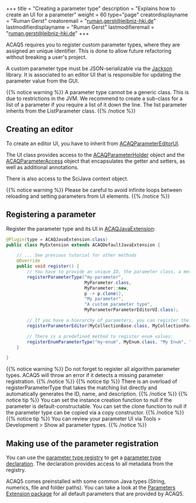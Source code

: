 +++
title = "Creating a parameter type"
description = "Explains how to create an UI for a parameter"
weight = 60
type="page"
creatordisplayname = "Ruman Gerst"
creatoremail = "ruman.gerst@leibniz-hki.de"
lastmodifierdisplayname = "Ruman Gerst"
lastmodifieremail = "ruman.gerst@leibniz-hki.de"
+++

ACAQ5 requires you to register custom parameter types, where they are assigned an unique
identifier. This is done to allow future refactoring without breaking a user's project.

A custom parameter type must be JSON-serializable via the [Jackson](https://github.com/FasterXML/jackson) library.
It is associated to an editor UI that is responsible for updating the parameter value from the GUI.

{{% notice warning %}}
A parameter type cannot be a generic class. This is due to restrictions in the JVM. We recommend to create a sub-class for a list of
a parameter if you require a list of it down the line. The list parameter inherits from the ListParameter class.
{{% /notice %}}

## Creating an editor

To create an editor UI, you have to inherit from [ACAQParameterEditorUI](/external/apidocs/org/hkijena/acaq5/ui/grapheditor/settings/ACAQParameterEditorUI.html).

The UI class provides access to the [ACAQParameterHolder](/external/apidocs/org/hkijena/acaq5/api/parameters/ACAQParameterHolder.html) object and the [ACAQParameterAccess](/external/apidocs/org/hkijena/acaq5/api/parameters/ACAQParameterAccess.html) object that encapsulates the getter and setters, as well as additional annotations.

There is also access to the SciJava context object.

{{% notice warning %}}
Please be careful to avoid infinite loops between reloading and setting parameters from UI elements.
{{% /notice %}}

## Registering a parameter

Register the parameter type and its UI in [ACAQJavaExtension](/external/apidocs/org/hkijena/acaq5/ACAQJavaExtension.html):

```java
@Plugin(type = ACAQJavaExtension.class)
public class MyExtension extends ACAQDefaultJavaExtension {

    // ... See previous tutorial for other methods
    @Override
    public void register() {
        // You have to provide an unique ID, the parameter class, a method to create a new instance, a method to create a deep copy, and an UI class
        registerParameterType("my-parameter",
                              MyParameter.class,
                              MyParameter::new,
                              p -> p.clone(),
                              "My parameter",
                              "A custom parameter type",
                              MyParameterParameterEditorUI.class);

        // If you have a hierarchy of parameters, you can register the editor for the whole hierarchy:
        registerParameterEditor(MyCollectionBase.class, MyCollectionParameterEditorUI.class);

        // There is a predefined method to register enum values:
        registerEnumParameterType("my-enum", MyEnum.class, "My Enum", "Enum of values");
    }

}
```

{{% notice warning %}}
Do not forget to register all algorithm parameter types. ACAQ5 will throw an error if it detects a missing parameter registration.
{{% /notice %}}
{{% notice tip %}}
There is an overload of registerParameterType that takes the matching list directly and automatically generates the ID, name, and description.
{{% /notice %}}
{{% notice tip %}}
You can set the instance creation function to null if the parameter is default-constructable. You can set the clone function to null if the parameter type can
be copied via a copy constructor.
{{% /notice %}}
{{% notice tip %}}
You can review your parameter UI via Tools > Development > Show all parameter types.
{{% /notice %}}

## Making use of the parameter registration

You can use the [parameter type registry](/external/apidocs/org/hkijena/acaq5/api/registries/ACAQParameterTypeRegistry.html) to get a
[parameter type declaration](/external/apidocs/org/hkijena/acaq5/api/parameters/ACAQParameterTypeDeclaration.html). The declaration
provides access to all metadata from the registry.

ACAQ5 comes preinstalled with some common Java types (String, numerics, file and folder paths). You can take a look at the [Parameters Extension package](/external/apidocs/org/hkijena/acaq5/extensions/parameters/package-summary.html) for all default parameters that are provided by ACAQ5.
